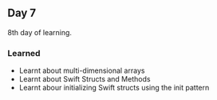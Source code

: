 ## Day 7

8th day of learning.

### Learned

- Learnt about multi-dimensional arrays
- Learnt about Swift Structs and Methods
- Learnt abour initializing Swift structs using the init pattern
